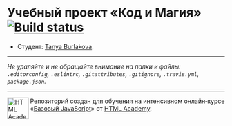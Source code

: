 # Учебный проект «Код и Магия» [![Build status][travis-image]][travis-url]

* Студент: [Tanya Burlakova](https://up.htmlacademy.ru/javascript/11/user/488075).

---

_Не удаляйте и не обращайте внимание на папки и файлы:_<br>
_`.editorconfig`, `.eslintrc`, `.gitattributes`, `.gitignore`, `.travis.yml`, `package.json`._

---

<a href="https://htmlacademy.ru/intensive/javascript"><img align="left" width="50" height="50" title="HTML Academy" src="https://up.htmlacademy.ru/static/img/intensive/javascript/logo-for-github.svg"></a>

Репозиторий создан для обучения на интенсивном онлайн‑курсе «[Базовый JavaScript](https://htmlacademy.ru/intensive/javascript)» от [HTML Academy](https://htmlacademy.ru).

[travis-image]: https://travis-ci.org/htmlacademy-javascript/488075-code-and-magick.svg?branch=master
[travis-url]: https://travis-ci.org/htmlacademy-javascript/488075-code-and-magick
